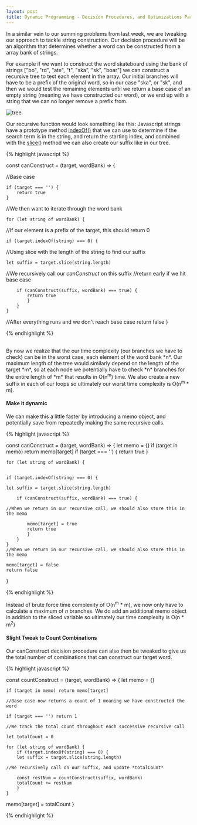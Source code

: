```yaml
---
layout: post
title: Dynamic Programming - Decision Procedures, and Optimizations Part 2
---
```


In a similar vein to our summing problems from last week, we are tweaking our approach to tackle string construction.  Our decision procedure will be an algorithm that determines whether a word can be constructed from a array bank of strings.  

For example if we want to construct the word skateboard using the bank of strings ["bo", "rd", "ate", "t", "ska", "sk", "boar"] we can construct a recursive tree to test each element in the array.  Our initial branches will have to be a prefix of the original word, so in our case "ska", or "sk", and then we would test the remaining elements until we return a base case of an empty string (meaning we have constructed our word), or we end up with a string that we can no longer remove a prefix from.  

![tree](https://drive.google.com/uc?id=1XmwF8pCz-gtFtWdwOgD1nwoHK2qdrPDj)

Our recursive function would look something like this:
Javascript strings have a prototype method [indexOf()][1] that we can use to determine if the search term is in the string, and return the starting index, and combined with the [slice()][2] method we can also create our suffix like in our tree.

{% highlight javascript %}

const canConstruct = (target, wordBank) => {

//Base case

    if (target === '') {
        return true
    }

//We then want to iterate through the word bank

    for (let string of wordBank) {

//If our element is a prefix of the target, this should return 0

    if (target.indexOf(string) === 0) {

//Using slice with the length of the string to find our suffix

    let suffix = target.slice(string.length)

//We recursively call our *canConstruct* on this suffix 
//return early if we hit base case

        if (canConstruct(suffix, wordBank) === true) {
            return true
            }
        } 
    }
//After everything runs and we don't reach base case
    return false
}

{% endhighlight %}

<br>
By now we realize that the our time complexity (our branches we have to check) can be in the worst case, each element of the word bank *n*.  Our maximum length of the tree would similarly depend on the length of the target *m*, so at each node we potentially have to check *n* branches for the entire length of *m* that results in O(n<sup>m</sup>) time.  We also create a new suffix in each of our loops so ultimately our worst time complexity is O(n<sup>m</sup> * m).
<br>

#### Make it dynamic

We can make this a little faster by introducing a memo object, and potentially save from repeatedly making the same recursive calls.  

{% highlight javascript %}

const canConstruct = (target, wordBank) => {
    let memo = {}
    if (target in memo) return memo[target]
    if (target === '') {
        return true
    }

    for (let string of wordBank) {


    if (target.indexOf(string) === 0) {

    let suffix = target.slice(string.length)

        if (canConstruct(suffix, wordBank) === true) {
    
    //When we return in our recursive call, we should also store this in the memo 

            memo[target] = true
            return true
            }
        } 
    }
    //When we return in our recursive call, we should also store this in the memo 

    memo[target] = false
    return false
}

{% endhighlight %}

Instead of brute force time complexity of O(n<sup>m</sup> * m), we now only have to calculate a maximum of *n* branches.  We do add an additional memo object in addition to the sliced variable so ultimately our time complexity is O(n * m<sup>2</sup>)

#### Slight Tweak to Count Combinations
Our canConstruct decision procedure can also then be tweaked to give us the total number of combinations that can construct our target word.

{% highlight javascript %}

const countConstruct = (target, wordBank) => {
    let memo = {}

    if (target in memo) return memo[target]
    
    //Base case now returns a count of 1 meaning we have constructed the word

    if (target === '') return 1

    //We track the total count throughout each successive recursive call

    let totalCount = 0

    for (let string of wordBank) {
        if (target.indexOf(string) === 0) {
        let suffix = target.slice(string.length)

    //We recursively call on our suffix, and update *totalCount*

        const restNum = countConstruct(suffix, wordBank)
        totalCount += restNum
        } 
    }
  memo[target] = totalCount
}

{% endhighlight %}



[1]:https://developer.mozilla.org/en-US/docs/Web/JavaScript/Reference/Global_Objects/String/indexOf
[2]:https://developer.mozilla.org/en-US/docs/Web/JavaScript/Reference/Global_Objects/String/slice